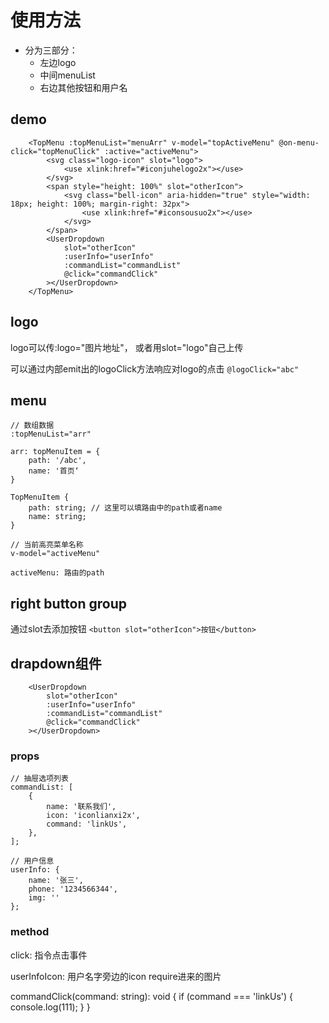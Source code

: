 # 使用方法

+ 分为三部分：
    + 左边logo
    + 中间menuList
    + 右边其他按钮和用户名

## demo
```
    <TopMenu :topMenuList="menuArr" v-model="topActiveMenu" @on-menu-click="topMenuClick" :active="activeMenu">
        <svg class="logo-icon" slot="logo">
            <use xlink:href="#iconjuhelogo2x"></use>
        </svg>
        <span style="height: 100%" slot="otherIcon">
            <svg class="bell-icon" aria-hidden="true" style="width: 18px; height: 100%; margin-right: 32px">
                <use xlink:href="#iconsousuo2x"></use>
            </svg>
        </span>
        <UserDropdown
            slot="otherIcon"
            :userInfo="userInfo"
            :commandList="commandList"
            @click="commandClick"
        ></UserDropdown>
    </TopMenu>
```
## logo
logo可以传:logo="图片地址"， 或者用slot="logo"自己上传

可以通过内部emit出的logoClick方法响应对logo的点击
`@logoClick="abc"`

## menu
```
// 数组数据
:topMenuList="arr"

arr: topMenuItem = {
    path: '/abc',
    name: '首页‘
}

TopMenuItem {
    path: string; // 这里可以填路由中的path或者name
    name: string;
}

// 当前高亮菜单名称
v-model="activeMenu"

activeMenu: 路由的path
```


## right button group

通过slot去添加按钮
`<button slot="otherIcon">按钮</button>`

## drapdown组件
```
    <UserDropdown
        slot="otherIcon"
        :userInfo="userInfo"
        :commandList="commandList"
        @click="commandClick"
    ></UserDropdown>
```

### props
    // 抽屉选项列表
    commandList: [
        {
            name: '联系我们',
            icon: 'iconlianxi2x',
            command: 'linkUs',
        },
    ];

    // 用户信息
    userInfo: {
        name: '张三',
        phone: '1234566344',
        img: ''
    };

### method
click: 指令点击事件

userInfoIcon: 用户名字旁边的icon require进来的图片

commandClick(command: string): void {
    if (command === 'linkUs') {
        console.log(111);
    }
}
